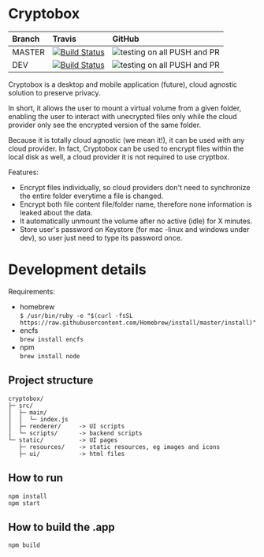 # Cryptobox


| Branch        | Travis           | GitHub  |
| :------------- |:-------------|:-----|
| MASTER        |[![Build Status](https://travis-ci.org/bnh6/cryptobox.svg?branch=master)](https://travis-ci.org/bnh6/cryptobox)| ![testing on all PUSH and PR](https://github.com/bnh6/cryptobox/workflows/testing%20on%20all%20PUSH%20and%20PR/badge.svg?branch=master) |
| DEV           |[![Build Status](https://travis-ci.org/bnh6/cryptobox.svg?branch=dev)](https://travis-ci.org/bnh6/cryptobox)      |   ![testing on all PUSH and PR](https://github.com/bnh6/cryptobox/workflows/testing%20on%20all%20PUSH%20and%20PR/badge.svg?branch=dev)|

Cryptobox is a desktop and mobile application (future), cloud agnostic solution to preserve privacy. 

In short, it allows the user to mount a virtual volume from a given folder, enabling the user to interact with unecrypted files only while the cloud provider only see the encrypted version of the same folder. 

Because it is totally cloud agnostic (we mean it!), it can be used with any cloud provider. In fact, Cryptobox can be used to encrypt files within the local disk as well, a cloud provider it is not required to use cryptbox.


Features:
 - Encrypt files individually, so cloud providers don't need to synchronize the entire folder everytime a file is changed.
 - Encrypt both file content file/folder name, therefore none information is leaked about the data.
 - It automatically unmount the volume after no active (idle) for X minutes.
 - Store user's password on Keystore (for mac -linux and windows under dev), so user just need to type its password once.


# Development details
Requirements:
 - homebrew \
    `$ /usr/bin/ruby -e "$(curl -fsSL https://raw.githubusercontent.com/Homebrew/install/master/install)"`
 - encfs \
    `brew install encfs`
 - npm  \
    `brew install node`


## Project structure
```
cryptobox/
├─ src/
│  ├─ main/
│  │  └─ index.js
│  ├─ renderer/     -> UI scripts 
│  └─ scripts/      -> backend scripts
└─ static/          -> UI pages
   ├─ resources/    -> static resources, eg images and icons
   ├─ ui/           -> html files

```

## How to run
```
npm install
npm start
```

## How to build the .app
```
npm build
```
